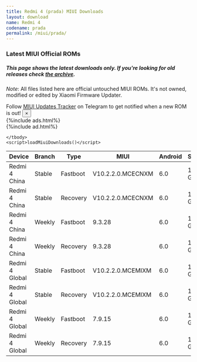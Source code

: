 ```yaml
---
title: Redmi 4 (prada) MIUI Downloads
layout: download
name: Redmi 4
codename: prada
permalink: /miui/prada/
---
```

### Latest MIUI Official ROMs
##### This page shows the latest downloads only. If you're looking for old releases check [the archive](/archive/miui/prada/).
*Note*: All files listed here are official untouched MIUI ROMs. It's not owned, modified or edited by Xiaomi Firmware Updater.

<div class="alert alert-primary alert-dismissible fade show" role="alert">
    Follow <a href="https://t.me/MIUIUpdatesTracker" class="alert-link">MIUI Updates Tracker</a> on Telegram to get notified when a new ROM is out!
    <button type="button" class="close" data-dismiss="alert" aria-label="Close">
        <span aria-hidden="true">&times;</span>
    </button>
</div>
{%include ads.html%}
<div class="table-responsive-md" id="table-wrapper">
{%include ad.html%}
<table id="miui" class="display dt-responsive compact table table-striped table-hover table-sm">
    <thead class="thead-dark">
        <tr>
            <th data-ref="device">Device</th>
            <th data-ref="branch">Branch</th>
            <th data-ref="type">Type</th>
            <th data-ref="miui">MIUI</th>
            <th data-ref="android">Android</th>
            <th data-ref="size">Size</th>
            <th data-ref="size">Date</th>
            <th data-ref="link">Link</th>
        </tr>
    </thead>
    <tbody>
    <tr><td>Redmi 4 China</td><td>Stable</td><td>Fastboot</td><td>V10.2.2.0.MCECNXM</td><td>6.0</td><td>1.8 GB</td><td>2019-05-21</td><td><a href="/miui/prada/stable/V10.2.2.0.MCECNXM/">Download</a></td></tr>
<tr><td>Redmi 4 China</td><td>Stable</td><td>Recovery</td><td>V10.2.2.0.MCECNXM</td><td>6.0</td><td>1.6 GB</td><td>2019-05-21</td><td><a href="/miui/prada/stable/V10.2.2.0.MCECNXM/">Download</a></td></tr>
<tr><td>Redmi 4 China</td><td>Weekly</td><td>Fastboot</td><td>9.3.28</td><td>6.0</td><td>1.8 GB</td><td>2019-03-29</td><td><a href="/miui/prada/weekly/9.3.28/">Download</a></td></tr>
<tr><td>Redmi 4 China</td><td>Weekly</td><td>Recovery</td><td>9.3.28</td><td>6.0</td><td>1.6 GB</td><td>2019-03-29</td><td><a href="/miui/prada/weekly/9.3.28/">Download</a></td></tr>
<tr><td>Redmi 4 Global</td><td>Stable</td><td>Fastboot</td><td>V10.2.2.0.MCEMIXM</td><td>6.0</td><td>1.7 GB</td><td>2019-05-21</td><td><a href="/miui/prada/stable/V10.2.2.0.MCEMIXM/">Download</a></td></tr>
<tr><td>Redmi 4 Global</td><td>Stable</td><td>Recovery</td><td>V10.2.2.0.MCEMIXM</td><td>6.0</td><td>1.6 GB</td><td>2019-05-21</td><td><a href="/miui/prada/stable/V10.2.2.0.MCEMIXM/">Download</a></td></tr>
<tr><td>Redmi 4 Global</td><td>Weekly</td><td>Fastboot</td><td>7.9.15</td><td>6.0</td><td>1.8 GB</td><td>2017-09-15</td><td><a href="/miui/prada/weekly/7.9.15/">Download</a></td></tr>
<tr><td>Redmi 4 Global</td><td>Weekly</td><td>Recovery</td><td>7.9.15</td><td>6.0</td><td>1.5 GB</td><td>2017-09-14</td><td><a href="/miui/prada/weekly/7.9.15/">Download</a></td></tr>

    </tbody>
    <script>loadMiuiDownloads()</script>
</table>
</div>
